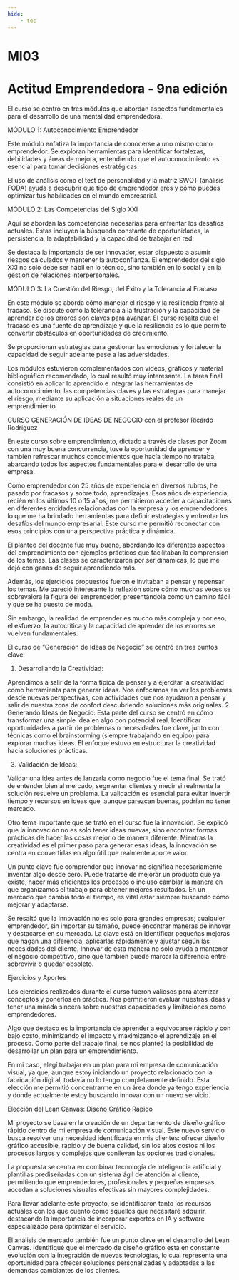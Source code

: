 ```yaml
---
hide:
    - toc
---
```


# MI03

# Actitud Emprendedora - 9na edición

El curso se centró en tres módulos que abordan aspectos fundamentales para el desarrollo de una mentalidad emprendedora.


MÓDULO 1: Autoconocimiento Emprendedor


Este módulo enfatiza la importancia de conocerse a uno mismo como emprendedor. Se exploran herramientas para identificar fortalezas, debilidades y áreas de mejora, entendiendo que el autoconocimiento es esencial para tomar decisiones estratégicas.

 El uso de análisis como el test de personalidad y la matriz SWOT (análisis FODA) ayuda a descubrir qué tipo de emprendedor eres y cómo puedes optimizar tus habilidades en el mundo empresarial.


MÓDULO 2: Las Competencias del Siglo XXI


Aquí se abordan las competencias necesarias para enfrentar los desafíos actuales. Estas incluyen la búsqueda constante de oportunidades, la persistencia, la adaptabilidad y la capacidad de trabajar en red. 

Se destaca la importancia de ser innovador, estar dispuesto a asumir riesgos calculados y mantener la autoconfianza. El emprendedor del siglo XXI no solo debe ser hábil en lo técnico, sino también en lo social y en la gestión de relaciones interpersonales.


MÓDULO 3: La Cuestión del Riesgo, del Éxito y la Tolerancia al Fracaso


En este módulo se aborda cómo manejar el riesgo y la resiliencia frente al fracaso. Se discute cómo la tolerancia a la frustración y la capacidad de aprender de los errores son claves para avanzar. El curso resalta que el fracaso es una fuente de aprendizaje y que la resiliencia es lo que permite convertir obstáculos en oportunidades de crecimiento.

 Se proporcionan estrategias para gestionar las emociones y fortalecer la capacidad de seguir adelante pese a las adversidades.


Los módulos estuvieron complementados con videos, gráficos y material bibliográfico recomendado, lo cual resultó muy interesante.
La tarea final consistió en aplicar lo aprendido e integrar las herramientas de autoconocimiento, las competencias claves y las estrategias para manejar el riesgo, mediante su aplicación a situaciones reales de un emprendimiento.


CURSO GENERACIÓN DE IDEAS DE NEGOCIO con el profesor Ricardo Rodríguez


En este curso sobre emprendimiento, dictado a través de clases por Zoom con una muy buena concurrencia, tuve la oportunidad de aprender y también refrescar muchos conocimientos que hacía tiempo no trataba, abarcando todos los aspectos fundamentales para el desarrollo de una empresa. 

Como emprendedor con 25 años de experiencia en diversos rubros, he pasado por fracasos y sobre todo, aprendizajes. Esos años de experiencia, recién en los últimos 10 o 15 años, me permitieron acceder a capacitaciones en diferentes entidades relacionadas con la empresa y los emprendedores, lo que me ha brindado herramientas para definir estrategias y enfrentar los desafíos del mundo empresarial. Este curso me permitió reconectar con esos principios con una perspectiva práctica y dinámica.


El planteo del docente fue muy bueno, abordando los diferentes aspectos del emprendimiento con ejemplos prácticos que facilitaban la comprensión de los temas. Las clases se caracterizaron por ser dinámicas, lo que me dejó con ganas de seguir aprendiendo más.

 Además, los ejercicios propuestos fueron e invitaban a pensar y repensar los temas. Me pareció interesante la reflexión sobre cómo muchas veces se sobrevalora la figura del emprendedor, presentándola como un camino fácil y que se ha puesto de moda. 
 
 Sin embargo, la realidad de emprender es mucho más compleja y por eso, el esfuerzo, la autocrítica y la capacidad de aprender de los errores se vuelven fundamentales.


El curso de “Generación de Ideas de Negocio” se centró en tres puntos clave:


1.	Desarrollando la Creatividad:


Aprendimos a salir de la forma típica de pensar y a ejercitar la creatividad como herramienta para generar ideas. Nos enfocamos en ver los problemas desde nuevas perspectivas, con actividades que nos ayudaron a pensar y salir de nuestra zona de confort  descubriendo soluciones más originales.
2.	Generando Ideas de Negocio:
Esta parte del curso se centró en cómo transformar una simple idea en algo con potencial real. Identificar oportunidades a partir de problemas o necesidades fue clave, junto con técnicas como el brainstorming (siempre trabajando en equipo) para explorar muchas ideas. El enfoque estuvo en estructurar la creatividad hacia soluciones prácticas.


3.	Validación de Ideas:


Validar una idea antes de lanzarla como negocio fue el tema final. Se trató de entender bien al mercado, segmentar clientes y medir si realmente la solución resuelve un problema. La validación es esencial para evitar invertir tiempo y recursos en ideas que, aunque parezcan buenas, podrían no tener mercado.


Otro tema importante que se trató en el curso fue la innovación. Se explicó que la innovación no es solo tener ideas nuevas, sino encontrar formas prácticas de hacer las cosas mejor o de manera diferente. Mientras la creatividad es el primer paso para generar esas ideas, la innovación se centra en convertirlas en algo útil que realmente aporte valor.


Un punto clave fue comprender que innovar no significa necesariamente inventar algo desde cero. Puede tratarse de mejorar un producto que ya existe, hacer más eficientes los procesos o incluso cambiar la manera en que organizamos el trabajo para obtener mejores resultados. En un mercado que cambia todo el tiempo, es vital estar siempre buscando cómo mejorar y adaptarse.


Se resaltó que la innovación no es solo para grandes empresas; cualquier emprendedor, sin importar su tamaño, puede encontrar maneras de innovar y destacarse en su mercado. La clave está en identificar pequeñas mejoras que hagan una diferencia, aplicarlas rápidamente y ajustar según las necesidades del cliente. Innovar de esta manera no solo ayuda a mantener el negocio competitivo, sino que también puede marcar la diferencia entre sobrevivir o quedar obsoleto.


Ejercicios y Aportes


Los ejercicios realizados durante el curso fueron valiosos para aterrizar conceptos y ponerlos en práctica. Nos permitieron evaluar nuestras ideas y tener una mirada sincera sobre nuestras capacidades y limitaciones como emprendedores. 

Algo que destaco es la importancia de aprender a equivocarse rápido y con bajo costo, minimizando el impacto y maximizando el aprendizaje en el proceso.
Como parte del trabajo final, se nos planteó la posibilidad de desarrollar un plan para un emprendimiento.

 En mi caso, elegí trabajar en un plan para mi empresa de comunicación visual, ya que, aunque estoy iniciando un proyecto relacionado con la fabricación digital, todavía no lo tengo completamente definido. Esta elección me permitió concentrarme en un área donde ya tengo experiencia y donde actualmente estoy buscando innovar con un nuevo servicio.


Elección del Lean Canvas: Diseño Gráfico Rápido


Mi proyecto se basa en la creación de un departamento de diseño gráfico rápido dentro de mi empresa de comunicación visual. Este nuevo servicio busca resolver una necesidad identificada en mis clientes: ofrecer diseño gráfico accesible, rápido y de buena calidad, sin los altos costos ni los procesos largos y complejos que conllevan las opciones tradicionales.


La propuesta se centra en combinar tecnología de inteligencia artificial y plantillas prediseñadas con un sistema ágil de atención al cliente, permitiendo que emprendedores, profesionales y pequeñas empresas accedan a soluciones visuales efectivas sin mayores complejidades.

 Para llevar adelante este proyecto, se identificaron tanto los recursos actuales con los que cuento como aquellos que necesitaré adquirir, destacando la importancia de incorporar expertos en IA y software especializado para optimizar el servicio.

 
El análisis de mercado también fue un punto clave en el desarrollo del Lean Canvas. Identifiqué que el mercado de diseño gráfico está en constante evolución con la integración de nuevas tecnologías, lo cual representa una oportunidad para ofrecer soluciones personalizadas y adaptadas a las demandas cambiantes de los clientes.
